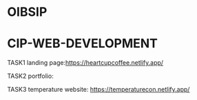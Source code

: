 # OIBSIP
# CIP-WEB-DEVELOPMENT
TASK1 landing page:https://heartcupcoffee.netlify.app/

TASK2 portfolio:

TASK3 temperature website: https://temperaturecon.netlify.app/
